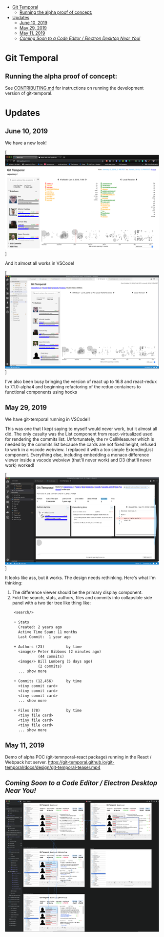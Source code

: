 <!-- START doctoc generated TOC please keep comment here to allow auto update -->
<!-- DON'T EDIT THIS SECTION, INSTEAD RE-RUN doctoc TO UPDATE -->

- [Git Temporal](#git-temporal)
  - [Running the alpha proof of concept:](#running-the-alpha-proof-of-concept)
- [Updates](#updates)
  - [June 10, 2019](#june-10-2019)
  - [May 29, 2019](#may-29-2019)
  - [May 11, 2019](#may-11-2019)
  - [_Coming Soon to a Code Editor / Electron Desktop Near You!_](#_coming-soon-to-a-code-editor--electron-desktop-near-you_)

<!-- END doctoc generated TOC please keep comment here to allow auto update -->

# Git Temporal

## Running the alpha proof of concept:

See [CONTRIBUTING.md](https://github.com/git-temporal/git-temporal/blob/master/CONTRIBUTING.md) for instructions on running the development
version of git-temporal.

# Updates

## June 10, 2019

We have a new look!

[<img alt="New side panel design" src="docs/20190610_git-temporal-react.png"
/>]

And it almost all works in VSCode!

[<img alt="New side panel design" src="docs/20190610_git-temporal-vscode.png"
/>]

I've also been busy bringing the version of react up to 16.8 and react-redux to 7.1.0-alpha4 and beginning refactoring of the redux containers to functional components using hooks

## May 29, 2019

We have git-temporal running in VSCode!!

This was one that I kept saying to myself would never work, but it almost all did. The only casulty was the List component from react-virtualized used for rendering the commits list. Unfortunately, the rv CellMeasurer which is needed by the commits list because the cards are not fixed height, refused to work in a vscode webview. I replaced it with a too simple ExtendingList component. Everything else, including embedding a monaco difference viewer inside a vscode webview (that'll never work) and D3 (that'll never work) worked!

[<img alt="Git Temporal running in vsCode" src="docs/git-temporal-live-in-vscode.png"
/>]

It looks like ass, but it works. The design needs rethinking. Here's what I'm thinking:

1. The difference viewer should be the primary display component.
1. Fold the search, stats, authors, files and commits into collapsible side panel with a two tier tree like thing like:

```text
    <search/>

    + Stats
      Created: 2 years ago
      Active Time Span: 11 months
      Last Commit:  1 year ago

    + Authors (23)          by time
      <image/> Peter Gibbons (2 minutes ago)
               (44 commits)
      <image/> Bill Lumberg (5 days ago)
               (2 commits)
      ... show more

    + Commits (12,456)      by time
      <tiny commit card>
      <tiny commit card>
      <tiny commit card>
      ... show more

    + Files (78)            by time
      <tiny file card>
      <tiny file card>
      <tiny file card>
      ... show more
```

## May 11, 2019

Demo of alpha POC (git-temnporal-react package) running in the React / Webpack hot server.
https://git-temporal.github.io/git-temporal/docs/design/git-temporal-teaser.mp4

## _Coming Soon to a Code Editor / Electron Desktop Near You!_

[<img alt="Git Temporal art boards in InVision Studio" src="docs/design/UI_Moc_InVision_Studio.png"
/>](https://www.invisionapp.com/studio)

```

```
